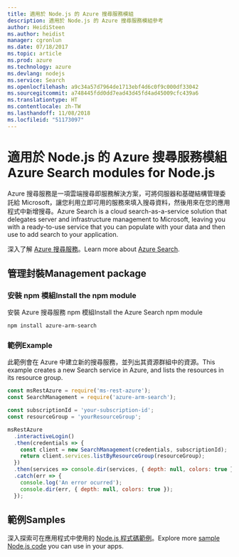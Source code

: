 ```yaml
---
title: 適用於 Node.js 的 Azure 搜尋服務模組
description: 適用於 Node.js 的 Azure 搜尋服務模組參考
author: HeidiSteen
ms.author: heidist
manager: cgronlun
ms.date: 07/18/2017
ms.topic: article
ms.prod: azure
ms.technology: azure
ms.devlang: nodejs
ms.service: Search
ms.openlocfilehash: a9c34a57d7964de1713ebf4d6c0f9c000df33042
ms.sourcegitcommit: a748445fdd0dd7ead43d45fd4ad45009cfc439a6
ms.translationtype: HT
ms.contentlocale: zh-TW
ms.lasthandoff: 11/08/2018
ms.locfileid: "51173097"
---
```

# <a name="azure-search-modules-for-nodejs"></a><span data-ttu-id="ef14f-103">適用於 Node.js 的 Azure 搜尋服務模組</span><span class="sxs-lookup"><span data-stu-id="ef14f-103">Azure Search modules for Node.js</span></span>

<span data-ttu-id="ef14f-104">Azure 搜尋服務是一項雲端搜尋即服務解決方案，可將伺服器和基礎結構管理委託給 Microsoft，讓您利用立即可用的服務來填入搜尋資料，然後用來在您的應用程式中新增搜尋。</span><span class="sxs-lookup"><span data-stu-id="ef14f-104">Azure Search is a cloud search-as-a-service solution that delegates server and infrastructure management to Microsoft, leaving you with a ready-to-use service that you can populate with your data and then use to add search to your application.</span></span>

<span data-ttu-id="ef14f-105">深入了解 [Azure 搜尋服務](https://docs.microsoft.com/azure/search/search-what-is-azure-search)。</span><span class="sxs-lookup"><span data-stu-id="ef14f-105">Learn more about [Azure Search](https://docs.microsoft.com/azure/search/search-what-is-azure-search).</span></span>

## <a name="management-package"></a><span data-ttu-id="ef14f-106">管理封裝</span><span class="sxs-lookup"><span data-stu-id="ef14f-106">Management package</span></span>

### <a name="install-the-npm-module"></a><span data-ttu-id="ef14f-107">安裝 npm 模組</span><span class="sxs-lookup"><span data-stu-id="ef14f-107">Install the npm module</span></span>

<span data-ttu-id="ef14f-108">安裝 Azure 搜尋服務 npm 模組</span><span class="sxs-lookup"><span data-stu-id="ef14f-108">Install the Azure Search npm module</span></span>

```bash
npm install azure-arm-search
```

### <a name="example"></a><span data-ttu-id="ef14f-109">範例</span><span class="sxs-lookup"><span data-stu-id="ef14f-109">Example</span></span>

<span data-ttu-id="ef14f-110">此範例會在 Azure 中建立新的搜尋服務，並列出其資源群組中的資源。</span><span class="sxs-lookup"><span data-stu-id="ef14f-110">This example creates a new Search service in Azure, and lists the resources in its resource group.</span></span>

```javascript
const msRestAzure = require('ms-rest-azure');
const SearchManagement = require('azure-arm-search');

const subscriptionId = 'your-subscription-id';
const resourceGroup = 'yourResourceGroup';

msRestAzure
  .interactiveLogin()
  .then(credentials => {
    const client = new SearchManagement(credentials, subscriptionId);
    return client.services.listByResourceGroup(resourceGroup);
  })
  .then(services => console.dir(services, { depth: null, colors: true }))
  .catch(err => {
    console.log('An error ocurred');
    console.dir(err, { depth: null, colors: true });
  });
```

## <a name="samples"></a><span data-ttu-id="ef14f-111">範例</span><span class="sxs-lookup"><span data-stu-id="ef14f-111">Samples</span></span>

<span data-ttu-id="ef14f-112">深入探索可在應用程式中使用的 [Node.js 程式碼範例](https://azure.microsoft.com/resources/samples/?platform=nodejs)。</span><span class="sxs-lookup"><span data-stu-id="ef14f-112">Explore more [sample Node.js code](https://azure.microsoft.com/resources/samples/?platform=nodejs) you can use in your apps.</span></span>
